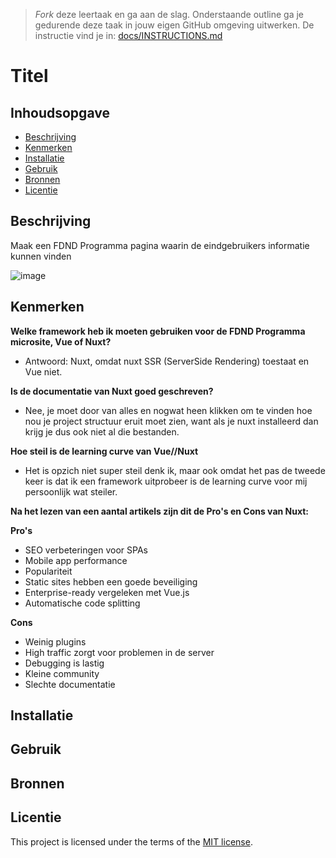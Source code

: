 > _Fork_ deze leertaak en ga aan de slag. 
Onderstaande outline ga je gedurende deze taak in jouw eigen GitHub omgeving uitwerken. 
De instructie vind je in: [docs/INSTRUCTIONS.md](https://github.com/fdnd-task/choices-choices-the-tech-stack/blob/main/docs/INSTRUCTIONS.md)

# Titel
<!-- Geef je project een titel en schrijf in één zin wat het is -->

## Inhoudsopgave

  * [Beschrijving](#beschrijving)
  * [Kenmerken](#kenmerken)
  * [Installatie](#installatie)
  * [Gebruik](#gebruik)
  * [Bronnen](#bronnen)
  * [Licentie](#licentie)

## Beschrijving
Maak een FDND Programma pagina waarin de eindgebruikers informatie kunnen vinden

![image](https://github.com/user-attachments/assets/09ffeef5-1105-496c-90f6-07ae805b8b48)


## Kenmerken
**Welke framework heb ik moeten gebruiken voor de FDND Programma microsite, Vue of Nuxt?**
- Antwoord: Nuxt, omdat nuxt SSR (ServerSide Rendering) toestaat en Vue niet.

**Is de documentatie van Nuxt goed geschreven?**
- Nee, je moet door van alles en nogwat heen klikken om te vinden hoe nou je project structuur eruit moet zien, want als je nuxt installeerd dan krijg je dus ook niet al die bestanden.

**Hoe steil is de learning curve van Vue//Nuxt**
- Het is opzich niet super steil denk ik, maar ook omdat het pas de tweede keer is dat ik een framework uitprobeer is de learning curve voor mij persoonlijk wat steiler.

**Na het lezen van een aantal artikels zijn dit de Pro's en Cons van Nuxt:**

**Pro's**
- SEO verbeteringen voor SPAs
- Mobile app performance
- Populariteit
- Static sites hebben een goede beveiliging
- Enterprise-ready vergeleken met Vue.js
- Automatische code splitting

**Cons**
- Weinig plugins
- High traffic zorgt voor problemen in de server
- Debugging is lastig
- Kleine community
- Slechte documentatie 

## Installatie

## Gebruik

## Bronnen

## Licentie

This project is licensed under the terms of the [MIT license](./LICENSE).
